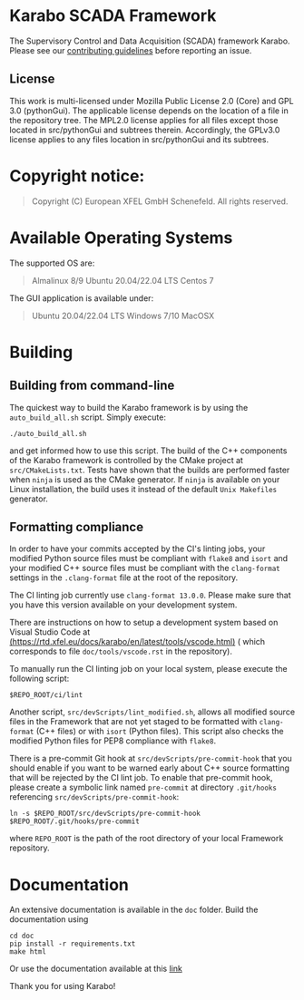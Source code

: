 Karabo SCADA Framework
======================

The Supervisory Control and Data Acquisition (SCADA) framework Karabo. Please
see our [contributing guidelines](CONTRIBUTING.md) before reporting an issue.

## License

This work is multi-licensed under Mozilla Public License 2.0 (Core) and GPL
3.0 (pythonGui).
The applicable license depends on the location of a file in the repository tree.
The MPL2.0 license applies for all files except those located in src/pythonGui
and subtrees therein. Accordingly, the GPLv3.0 license applies to any files
location in src/pythonGui and its subtrees.

# Copyright notice:

> Copyright (C) European XFEL GmbH Schenefeld. All rights reserved.

# Available Operating Systems

The supported OS are:

> Almalinux 8/9
> Ubuntu 20.04/22.04 LTS
> Centos 7

The GUI application is available under:

> Ubuntu 20.04/22.04 LTS
> Windows 7/10
> MacOSX

# Building

## Building from command-line ###

The quickest way to build the Karabo framework is by using
the `auto_build_all.sh` script. Simply execute:

    ./auto_build_all.sh

and get informed how to use this script. The build of the C++ components of the
Karabo framework is controlled by the CMake project at `src/CMakeLists.txt`.
Tests have shown that the builds are performed faster when `ninja` is used as
the CMake generator. If `ninja` is available on your Linux installation, the
build uses it instead of the default `Unix Makefiles` generator.

## Formatting compliance

In order to have your commits accepted by the CI's linting jobs, your modified
Python source files must be compliant with `flake8` and `isort` and your
modified C++ source files must be compliant with the `clang-format` settings in
the `.clang-format` file at the root of the repository.

The CI linting job currently use `clang-format 13.0.0`. Please make sure that
you have this version available on your development system.

There are instructions on how to setup a development system based on Visual
Studio Code
at [(https://rtd.xfel.eu/docs/karabo/en/latest/tools/vscode.html)](https://rtd.xfel.eu/docs/karabo/en/latest/tools/vscode.html) (
which corresponds to file `doc/tools/vscode.rst` in the repository).

To manually run the CI linting job on your local system, please execute the
following script:

    $REPO_ROOT/ci/lint

Another script, `src/devScripts/lint_modified.sh`, allows all modified source
files in the Framework that are not yet staged to be formatted with
`clang-format` (C++ files) or with `isort` (Python files). This script also
checks the modified Python files for PEP8 compliance with `flake8`.

There is a pre-commit Git hook at `src/devScripts/pre-commit-hook` that you
should enable if you want to be warned early about C++ source formatting that
will be rejected by the CI lint job. To enable that pre-commit hook, please
create a symbolic link named `pre-commit` at directory `.git/hooks`
referencing `src/devScripts/pre-commit-hook`:

    ln -s $REPO_ROOT/src/devScripts/pre-commit-hook $REPO_ROOT/.git/hooks/pre-commit

where `REPO_ROOT` is the path of the root directory of your local Framework
repository.

# Documentation

An extensive documentation is available in the `doc` folder. Build the
documentation using

    cd doc
    pip install -r requirements.txt
    make html

Or use the documentation available at
this [link](https://rtd.xfel.eu/docs/karabo/en/latest/)

Thank you for using Karabo!
